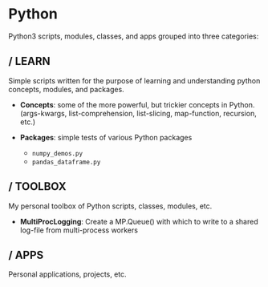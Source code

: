 Python
=========

Python3 scripts, modules, classes, and apps grouped into three categories:

/ LEARN
---------
Simple scripts written for the purpose of learning and understanding python concepts, modules, and packages.

* **Concepts**: some of the more powerful, but trickier concepts in Python.
    (args-kwargs, list-comprehension, list-slicing, map-function, recursion, etc.)
  
* **Packages**: simple tests of various Python packages
  - ``numpy_demos.py``
  - ``pandas_dataframe.py``
  
/ TOOLBOX
---------
My personal toolbox of Python scripts, classes, modules, etc.
  - **MultiProcLogging**:  Create a MP.Queue() with which to write to a shared log-file from multi-process workers

/ APPS
---------
Personal applications, projects, etc.
